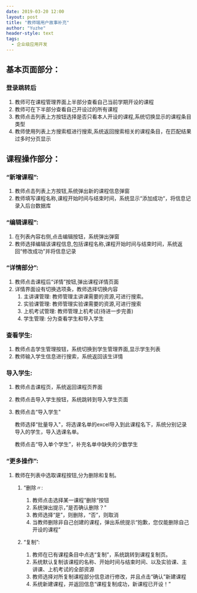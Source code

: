 ```yaml
---
date: 2019-03-20 12:00
layout: post
title: "教师端用户故事补充"
author: "Yuzhe"
header-style: text
tags:
  - 企业级应用开发
---
```


## 基本页面部分：
	
### 登录跳转后

1.	教师可在课程管理界面上半部分查看自己当前学期开设的课程
2.	教师可在下半部分查看自己开设过的所有课程
3.	教师点击列表上方按钮选择是否只看本人开设的课程,系统切换显示的课程条目类型
4. 教师使用列表上方搜索框进行搜索,系统返回搜索相关的课程条目，在匹配结果过多时分页显示

## 课程操作部分：

### “新增课程”:

1. 教师点击列表上方按钮,系统弹出新的课程信息弹窗
2. 教师填写课程名称,课程开始时间与结束时间，系统显示“添加成功“，将信息记录入后台数据库

### “编辑课程”:

1. 在列表內容右侧,点击编辑按钮，系统弹出弹窗
2. 教师选择编辑该课程信息,包括课程名称,课程开始时间与结束时间，系统返回“修改成功”并将信息记录

### “详情部分”:

1. 教师点击课程后“详情”按钮,弹出课程详情页面
2. 详情界面设有切换选项条，教师选择切换内容
	1. 主讲课管理: 教师管理主讲课需要的资源,可进行搜索。
	2. 实验课管理: 教师管理实验课需要的资源,可进行搜索
	3. 上机考试管理: 教师管理上机考试(待进一步完善)
	4. 学生管理: 分为查看学生和导入学生

### 查看学生:

1. 教师点击学生管理按钮，系统切换到学生管理界面,显示学生列表
2. 教师输入学生信息进行搜索，系统返回该生详情

### 导入学生:

1.	教师点击课程页，系统返回课程页界面
2.	教师点击导入学生按钮，系统跳转到导入学生页面
3.	教师点击“导入学生"

	教师选择“批量导入"，将选课名单的excel导入到此课程名下，系统分别记录导入的学生，导入选课名单。
	
	教师点击“导入单个学生”，补充名单中缺失的少数学生

### “更多操作”:

1. 教师在列表中选取课程按钮,分为删除和复制。
	1. “删除〃:
		1. 教师点击选择某一课程”删除“按钮
		2. 系统弹出提示，”是否确认删除？"
		3. 教师选择“是”，则删除，“否”，则取消
		3. 当教师删除非自己创建的课程，弹出系统提示“抱歉，您仅能删除自己开设的课程”
		
	2. “复制”:
		1. 教师在已有课程条目中点选“复制”，系统跳转到课程复制页。
		2. 系统默认复制该课程的名称、开始时间与结束时间、以及实验课、主讲课、上机考试的全部资源
		3. 教师选择对所复制课程部分信息进行修改，并且点击“确认”新建课程
		4. 系统新建课程，并返回信息“课程复制成功，新课程已开设！”
